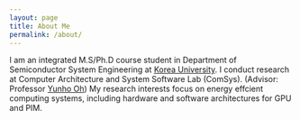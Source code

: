 ```yaml
---
layout: page
title: About Me
permalink: /about/
---
```


I am an integrated M.S/Ph.D course student in Department of Semiconductor System Engineering at [Korea University](https://www.korea.edu/sites/en/index.do). 
I conduct research at Computer Architecture and System Software Lab (ComSys). (Advisor: Professor [Yunho Oh](https://yunho-oh.github.io))
My research interests focus on energy effcient computing systems, including hardware and software architectures for GPU and PIM.
